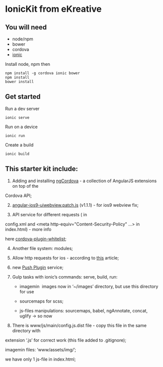 # IonicKit from eKreative

## You will need

* node/npm
* bower
* cordova
* [ionic](http://ionicframework.com/)

Install node, npm then

    npm install -g cordova ionic bower
    npm install
    bower install

## Get started

Run a dev server

    ionic serve

Run on a device

    ionic run
    
Create a build

    ionic build

## This starter kit include:

1. Adding and installing [ngCordova](http://ngcordova.com/) - a collection of AngularJS extensions on top of the 

Cordova API;

2. [angular-ios9-uiwebview.patch.js](https://gist.github.com/IgorMinar/863acd413e3925bf282c) (v1.1.1) - for ios9 webview fix;

3. API service for different requests (<access origin="*"/> <allow-intent href="*"/> in 

config.xml and <meta http-equiv="Content-Security-Policy" ...> in index.html) - more info 

here [cordova-plugin-whitelist](https://github.com/apache/cordova-plugin-whitelist);

4. Another file system: modules;

5. Allow http requests for ios - according to [this](http://www.ekreative.com/blog/adapting-my-ionic-framework-hybrid-mobile-app-for-ios-9-problems-and-solutions) article;

6. new [Push Plugin](https://github.com/phonegap/phonegap-plugin-push) service;

7. Gulp tasks with ionic’s commands: serve, build, run:

    * imagemin ­ images now in ‘~/images’ directory, but use this directory for use 

    * sourcemaps for scss;

    * js-files manipulations: sourcemaps, babel, ngAnnotate, concat, uglify -> so now 

8. There is www/js/main/config.js.dist file - copy this file in the same directory with 

extension ‘.js’ for correct work (this file added to .gitignore);

imagemin files: ‘www/assets/img/’;

we have only 1 js-file in index.html;